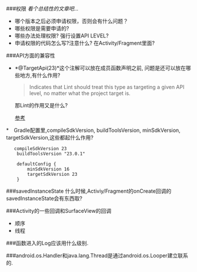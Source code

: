 ###权限
*看个总结性的文章吧...*
* 哪个版本之后必须申请权限，否则会有什么问题？
* 哪些权限是需要申请的?
* 哪些办法处理权限?
  强行设置API LEVEL?
* 申请权限的代码怎么写?注意什么?
  在Activity/Fragment里面?


###API方面的兼容性
* *@TargetApi(23)*这个注解可以放在成员函数声明之前,
  问题是还可以放在哪些地方,有什么作用?
  > Indicates that Lint should treat this type as targeting a given API level, no matter what the project target is.

  那Lint的作用又是什么?

  [参考](http://www.360doc.com/content/14/1113/09/11800748_424743381.shtml)

*　Gradle配置里,compileSdkVersion, buildToolsVersion, minSdkVersion, targetSdkVersion,这些都起什么作用?
```
   compileSdkVersion 23
    buildToolsVersion "23.0.1"

    defaultConfig {
        minSdkVersion 16
        targetSdkVersion 23
    }
```


###savedInstanceState
什么时候,Activiy/Fragment的onCreate回调的savedInstanceState会有东西取?

###Activity的一些回调和SurfaceView的回调
* 顺序
* 线程

###函数进入的Log应该用什么级别.

###android.os.Handler和java.lang.Thread是通过android.os.Looper建立联系的.
